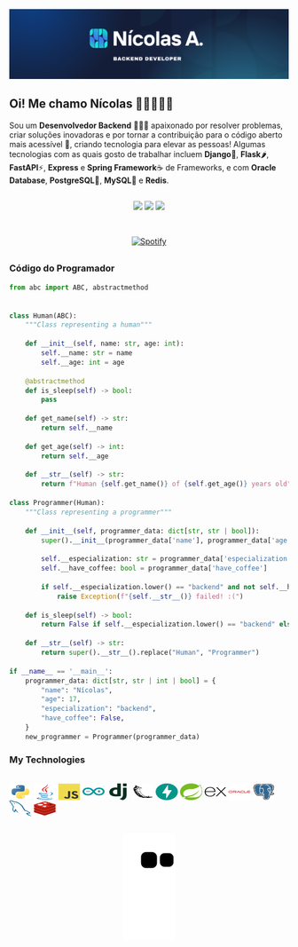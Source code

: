 <img src="banner.png" alt="banner">

## **Oi! Me chamo Nícolas** 👋🏼👨🏼‍💻

Sou um **Desenvolvedor Backend** 👨🏼‍💻 apaixonado por resolver problemas, criar soluções inovadoras e por tornar a contribuição para o código aberto mais acessível 🚀, criando tecnologia para elevar as pessoas! Algumas tecnologias com as quais gosto de trabalhar incluem **Django**🐍, **Flask**:hot_pepper:, **FastAPI**:zap:, **Express** e **Spring Framework**:coffee: de Frameworks, e com **Oracle Database**, **PostgreSQL**:elephant:, **MySQL**:whale: e **Redis**.

##

<div align="center" alt="contacts">
  <a href="https://instagram.com/nicolas.albu" target="_blank"><img src="https://img.shields.io/badge/Instagram-E4405F?style=for-the-badge&logo=instagram&logoColor=white" target="_blank"></a>
  <a href="https://www.linkedin.com/in/nicolas-albu/" target="_blank"><img src="https://img.shields.io/badge/LinkedIn-0077B5?style=for-the-badge&logo=linkedin&logoColor=white" target="_blank"></a>
  <a href="mailto:codeprograma@gmail.com" target="_blank"><img src="https://img.shields.io/badge/Gmail-D14836?style=for-the-badge&logo=gmail&logoColor=white" target="_blank"></a>
</div>

&nbsp;<div align="center">
  [![Spotify](https://novatorem.vercel.app/api/spotify?background_color=0d1117&border_color=ffffff)](https://open.spotify.com/user/nicolasalbuquerque581)
</div>

##

### **Código do Programador**

```python
from abc import ABC, abstractmethod


class Human(ABC):
    """Class representing a human"""
    
    def __init__(self, name: str, age: int):
        self.__name: str = name
        self.__age: int = age
    
    @abstractmethod
    def is_sleep(self) -> bool:
        pass

    def get_name(self) -> str:
        return self.__name
    
    def get_age(self) -> int:
        return self.__age
    
    def __str__(self) -> str:
        return f"Human {self.get_name()} of {self.get_age()} years old"

class Programmer(Human):
    """Class representing a programmer"""
    
    def __init__(self, programmer_data: dict[str, str | bool]):
        super().__init__(programmer_data['name'], programmer_data['age'])
        
        self.__especialization: str = programmer_data['especialization']
        self.__have_coffee: bool = programmer_data['have_coffee']
        
        if self.__especialization.lower() == "backend" and not self.__have_coffee:
            raise Exception(f"{self.__str__()} failed! :(")
                
    def is_sleep(self) -> bool:
        return False if self.__especialization.lower() == "backend" else True

    def __str__(self) -> str:
        return super().__str__().replace("Human", "Programmer")

if __name__ == '__main__':
    programmer_data: dict[str, str | int | bool] = {
        "name": "Nícolas",
        "age": 17,
        "especialization": "backend",
        "have_coffee": False,
    }
    new_programmer = Programmer(programmer_data)
```

### **My Technologies**

<div style="display: inline_block"><br>
  <img align="center" alt="Python" height="30" width="40" src="https://raw.githubusercontent.com/devicons/devicon/master/icons/python/python-original.svg">
  <img align="center" alt="Java" height="30" width="40" src="https://raw.githubusercontent.com/devicons/devicon/master/icons/java/java-original.svg">
  <img align="center" alt="Javascript" height="30" width="40" src="https://raw.githubusercontent.com/devicons/devicon/master/icons/javascript/javascript-original.svg">
  <img align="center" alt="Arduino" height="30" width="40" src="https://raw.githubusercontent.com/devicons/devicon/master/icons/arduino/arduino-original.svg">
  <img align="center" alt="Django" height="30" width="40" src="https://raw.githubusercontent.com/devicons/devicon/master/icons/django/django-plain.svg">
  <img align="center" alt="Flask" height="30" width="40" src="https://raw.githubusercontent.com/devicons/devicon/master/icons/flask/flask-original.svg">
  <img align="center" alt="FastAPI" height="30" width="40" src="https://raw.githubusercontent.com/devicons/devicon/master/icons/fastapi/fastapi-original.svg">
  <img align="center" alt="Spring Framework" height="30" width="40" src="https://raw.githubusercontent.com/devicons/devicon/master/icons/spring/spring-original.svg">
  <img align="center" alt="Express.js" height="30" width="40" src="https://raw.githubusercontent.com/devicons/devicon/master/icons/express/express-original.svg">
  <img align="center" alt="Oracle" height="30" width="40" src="https://raw.githubusercontent.com/devicons/devicon/master/icons/oracle/oracle-original.svg">
  <img align="center" alt="PostgreSQL" height="30" width="40" src="https://raw.githubusercontent.com/devicons/devicon/master/icons/postgresql/postgresql-original.svg">
  <img align="center" alt="MySQL" height="30" width="40" src="https://raw.githubusercontent.com/devicons/devicon/master/icons/mysql/mysql-original.svg">
  <img align="center" alt="Redis" height="30" width="40" src="https://raw.githubusercontent.com/devicons/devicon/master/icons/redis/redis-original.svg">
  
</div>

  ##
  
<div align="center" alt="snake animation">

  ![Snake animation](https://github.com/Nicolas-albu/Nicolas-albu/blob/output/github-contribution-grid-snake.svg)
</div>